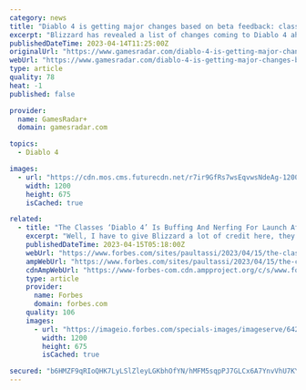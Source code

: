 ```yaml
---
category: news
title: "Diablo 4 is getting major changes based on beta feedback: classes, dungeons, UI, and more"
excerpt: "Blizzard has revealed a list of changes coming to Diablo 4 ahead of launch, following feedback from its two recent beta weekends. The Diablo 4 devs have been clear that the two betas were primarily ..."
publishedDateTime: 2023-04-14T11:25:00Z
originalUrl: "https://www.gamesradar.com/diablo-4-is-getting-major-changes-based-on-beta-feedback-classes-dungeons-ui-and-more/"
webUrl: "https://www.gamesradar.com/diablo-4-is-getting-major-changes-based-on-beta-feedback-classes-dungeons-ui-and-more/"
type: article
quality: 78
heat: -1
published: false

provider:
  name: GamesRadar+
  domain: gamesradar.com

topics:
  - Diablo 4

images:
  - url: "https://cdn.mos.cms.futurecdn.net/r7ir9GfRs7wsEqvwsNdeAg-1200-80.jpg"
    width: 1200
    height: 675
    isCached: true

related:
  - title: "The Classes ‘Diablo 4’ Is Buffing And Nerfing For Launch After The Betas"
    excerpt: "Well, I have to give Blizzard a lot of credit here, they have not just taken feedback from Diablo 4’s pair of betas last month, but they are implementing a lot of feedback in time for launch."
    publishedDateTime: 2023-04-15T05:18:00Z
    webUrl: "https://www.forbes.com/sites/paultassi/2023/04/15/the-classes-diablo-4-is-buffing-and-nerfing-for-launch-after-the-betas/"
    ampWebUrl: "https://www.forbes.com/sites/paultassi/2023/04/15/the-classes-diablo-4-is-buffing-and-nerfing-for-launch-after-the-betas/amp/"
    cdnAmpWebUrl: "https://www-forbes-com.cdn.ampproject.org/c/s/www.forbes.com/sites/paultassi/2023/04/15/the-classes-diablo-4-is-buffing-and-nerfing-for-launch-after-the-betas/amp/"
    type: article
    provider:
      name: Forbes
      domain: forbes.com
    quality: 106
    images:
      - url: "https://imageio.forbes.com/specials-images/imageserve/642194c5f4da46f4c7e2d103/0x0.jpg?format=jpg&width=1200"
        width: 1200
        height: 675
        isCached: true

secured: "b6HMZF9qRIoQHK7LyLSlZleyLGKbhOfYN/hMFM5sqpPJ7GLCx6A7YnvVhU7KY4uFF8Hf41959bJxHe19h5sFxb6ypbYJHnFNJwrH/vFLlssAL9WbaAPDNztvmCdipAVvgKmtUUKlziosH0nUhhZP9FlQUkCNZ0gGYOQwO8HCcTbBaqRp+RxYLY2+RcpAxZI6Gt9qT1fuK9r4xTfkCFxm19MvVAmjoEeiaUatNa1q4sJppa/EiI8zqTYBr1UmzTO+8hrVdt6tZsDEiyQwG0BNIHeks3tT2t5u1d2Q8UBD8EYHE9SYc4T6pz0kmi8MDCN64gzzXtnABy5ymEbpFIgJpLVIfItsG2ZyitgxWj7TO3o=;eY8kkASWGp257Q3uoHALIA=="
---
```


